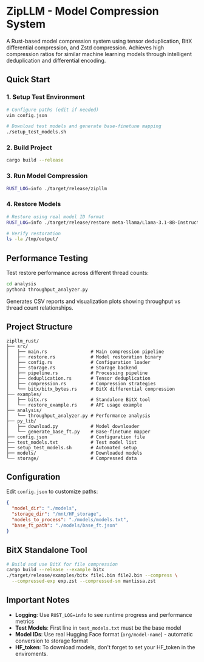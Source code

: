 # ZipLLM - Model Compression System

A Rust-based model compression system using tensor deduplication, BitX differential compression, and Zstd compression. Achieves high compression ratios for similar machine learning models through intelligent deduplication and differential encoding.

## Quick Start

### 1. Setup Test Environment
```bash
# Configure paths (edit if needed)
vim config.json

# Download test models and generate base-finetune mapping
./setup_test_models.sh
```

### 2. Build Project
```bash
cargo build --release
```

### 3. Run Model Compression
```bash
RUST_LOG=info ./target/release/zipllm
```

### 4. Restore Models
```bash
# Restore using real model ID format
RUST_LOG=info ./target/release/restore meta-llama/Llama-3.1-8B-Instruct /tmp/output

# Verify restoration
ls -la /tmp/output/
```

## Performance Testing

Test restore performance across different thread counts:

```bash
cd analysis
python3 throughput_analyzer.py
```

Generates CSV reports and visualization plots showing throughput vs thread count relationships.

## Project Structure

```
zipllm_rust/
├── src/
│   ├── main.rs                # Main compression pipeline
│   ├── restore.rs             # Model restoration binary
│   ├── config.rs              # Configuration loader
│   ├── storage.rs             # Storage backend
│   ├── pipeline.rs            # Processing pipeline
│   ├── deduplication.rs       # Tensor deduplication
│   ├── compression.rs         # Compression strategies
│   └── bitx/bitx_bytes.rs     # BitX differential compression
├── examples/
│   ├── bitx.rs                # Standalone BitX tool
│   └── restore_example.rs     # API usage example
├── analysis/
│   └── throughput_analyzer.py # Performance analysis
├── py_lib/
│   ├── download.py            # Model downloader
│   └── generate_base_ft.py    # Base-finetune mapper
├── config.json                # Configuration file
├── test_models.txt            # Test model list
├── setup_test_models.sh       # Automated setup
├── models/                    # Downloaded models
└── storage/                   # Compressed data
```

## Configuration

Edit `config.json` to customize paths:

```json
{
  "model_dir": "./models",
  "storage_dir": "/mnt/HF_storage",
  "models_to_process": "./models/models.txt",
  "base_ft_path": "./models/base_ft.json"
}
```

## BitX Standalone Tool

```bash
# Build and use BitX for file compression
cargo build --release --example bitx
./target/release/examples/bitx file1.bin file2.bin --compress \
  --compressed-exp exp.zst --compressed-sm mantissa.zst
```

## Important Notes

- **Logging**: Use `RUST_LOG=info` to see runtime progress and performance metrics
- **Test Models**: First line in `test_models.txt` must be the base model
- **Model IDs**: Use real Hugging Face format (`org/model-name`) - automatic conversion to storage format
- **HF_token**: To download models, don't forget to set your HF_token in the enviroments.
